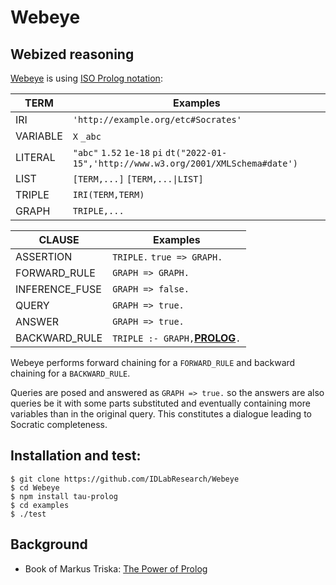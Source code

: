 # Webeye

## Webized reasoning

[Webeye](https://github.com/IDLabResearch/Webeye) is using [ISO Prolog notation](https://en.wikipedia.org/wiki/Prolog#ISO_Prolog):

TERM            | Examples
----------------|---------
IRI             | `'http://example.org/etc#Socrates'`
VARIABLE        | `X` `_abc`
LITERAL         | `"abc"` `1.52` `1e-18` `pi` `dt("2022-01-15",'http://www.w3.org/2001/XMLSchema#date')`
LIST            | `[TERM,...]` `[TERM,...\|LIST]`
TRIPLE          | `IRI(TERM,TERM)`
GRAPH           | `TRIPLE,...`

CLAUSE          | Examples
----------------|---------
ASSERTION       | `TRIPLE.` `true => GRAPH.`
FORWARD_RULE    | `GRAPH => GRAPH.`
INFERENCE_FUSE  | `GRAPH => false.`
QUERY           | `GRAPH => true.`
ANSWER          | `GRAPH => true.`
BACKWARD_RULE   | `TRIPLE :- GRAPH,`[**PROLOG**](http://tau-prolog.org/documentation#prolog)`.`

Webeye performs forward chaining for a `FORWARD_RULE` and backward chaining for a `BACKWARD_RULE`.

Queries are posed and answered as `GRAPH => true.` so the answers are also queries be it with
some parts substituted and eventually containing more variables than in the original query.
This constitutes a dialogue leading to Socratic completeness.

## Installation and test:
```
$ git clone https://github.com/IDLabResearch/Webeye
$ cd Webeye
$ npm install tau-prolog
$ cd examples
$ ./test
```

## Background

- Book of Markus Triska: [The Power of Prolog](https://www.metalevel.at/prolog)
